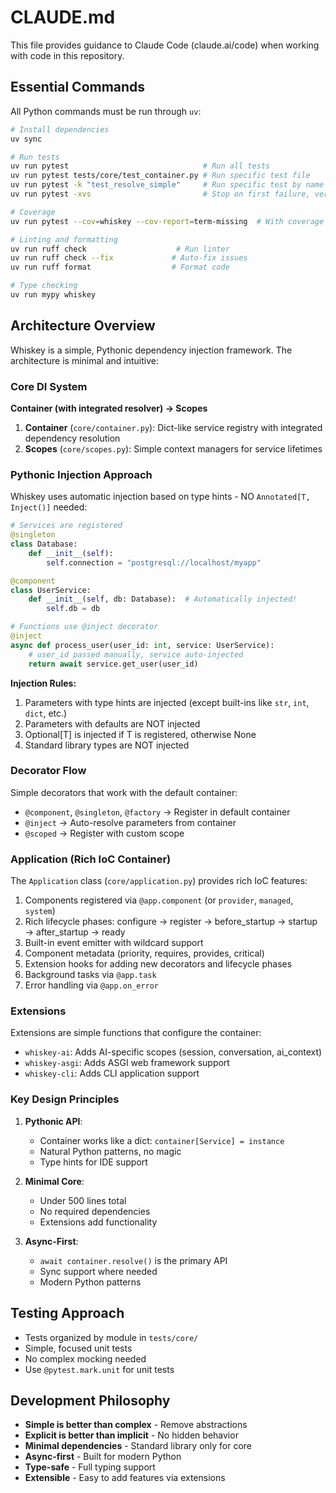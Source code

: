 # CLAUDE.md

This file provides guidance to Claude Code (claude.ai/code) when working with code in this repository.

## Essential Commands

All Python commands must be run through `uv`:

```bash
# Install dependencies
uv sync

# Run tests
uv run pytest                              # Run all tests
uv run pytest tests/core/test_container.py # Run specific test file
uv run pytest -k "test_resolve_simple"     # Run specific test by name
uv run pytest -xvs                         # Stop on first failure, verbose

# Coverage
uv run pytest --cov=whiskey --cov-report=term-missing  # With coverage report

# Linting and formatting
uv run ruff check                    # Run linter
uv run ruff check --fix             # Auto-fix issues
uv run ruff format                  # Format code

# Type checking
uv run mypy whiskey
```

## Architecture Overview

Whiskey is a simple, Pythonic dependency injection framework. The architecture is minimal and intuitive:

### Core DI System

**Container (with integrated resolver) → Scopes**

1. **Container** (`core/container.py`): Dict-like service registry with integrated dependency resolution
2. **Scopes** (`core/scopes.py`): Simple context managers for service lifetimes

### Pythonic Injection Approach

Whiskey uses automatic injection based on type hints - NO `Annotated[T, Inject()]` needed:

```python
# Services are registered
@singleton
class Database:
    def __init__(self):
        self.connection = "postgresql://localhost/myapp"

@component
class UserService:
    def __init__(self, db: Database):  # Automatically injected!
        self.db = db

# Functions use @inject decorator
@inject
async def process_user(user_id: int, service: UserService):
    # user_id passed manually, service auto-injected
    return await service.get_user(user_id)
```

**Injection Rules:**
1. Parameters with type hints are injected (except built-ins like `str`, `int`, `dict`, etc.)
2. Parameters with defaults are NOT injected
3. Optional[T] is injected if T is registered, otherwise None
4. Standard library types are NOT injected

### Decorator Flow

Simple decorators that work with the default container:
- `@component`, `@singleton`, `@factory` → Register in default container
- `@inject` → Auto-resolve parameters from container
- `@scoped` → Register with custom scope

### Application (Rich IoC Container)

The `Application` class (`core/application.py`) provides rich IoC features:
1. Components registered via `@app.component` (or `provider`, `managed`, `system`)
2. Rich lifecycle phases: configure → register → before_startup → startup → after_startup → ready
3. Built-in event emitter with wildcard support
4. Component metadata (priority, requires, provides, critical)
5. Extension hooks for adding new decorators and lifecycle phases
6. Background tasks via `@app.task`
7. Error handling via `@app.on_error`

### Extensions

Extensions are simple functions that configure the container:
- `whiskey-ai`: Adds AI-specific scopes (session, conversation, ai_context)
- `whiskey-asgi`: Adds ASGI web framework support
- `whiskey-cli`: Adds CLI application support

### Key Design Principles

1. **Pythonic API**: 
   - Container works like a dict: `container[Service] = instance`
   - Natural Python patterns, no magic
   - Type hints for IDE support

2. **Minimal Core**:
   - Under 500 lines total
   - No required dependencies
   - Extensions add functionality

3. **Async-First**:
   - `await container.resolve()` is the primary API
   - Sync support where needed
   - Modern Python patterns

## Testing Approach

- Tests organized by module in `tests/core/`
- Simple, focused unit tests
- No complex mocking needed
- Use `@pytest.mark.unit` for unit tests

## Development Philosophy

- **Simple is better than complex** - Remove abstractions
- **Explicit is better than implicit** - No hidden behavior
- **Minimal dependencies** - Standard library only for core
- **Async-first** - Built for modern Python
- **Type-safe** - Full typing support
- **Extensible** - Easy to add features via extensions
